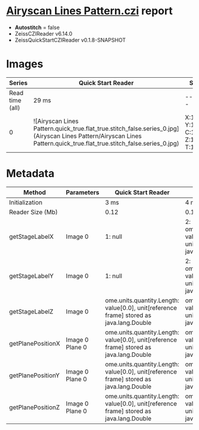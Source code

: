 # [Airyscan Lines Pattern.czi](https://zenodo.org/record/6848342/files/Airyscan%20Lines%20Pattern.czi) report
 - **Autostitch** = false
 - ZeissCZIReader v6.14.0
 - ZeissQuickStartCZIReader v0.1.8-SNAPSHOT

# Images 

| Series            | Quick Start Reader | Size | Original Reader | Size | #Diffs |
|-------------------|--------------------|------|-----------------|------|--------|
| Read time (all)   |29 ms|------|36 ms|------|--------|
|0|![Airyscan Lines Pattern.quick_true.flat_true.stitch_false.series_0.jpg](Airyscan Lines Pattern/Airyscan Lines Pattern.quick_true.flat_true.stitch_false.series_0.jpg)|X:1000<br>Y:1000<br>C:1<br>Z:1<br>T:1|![Airyscan Lines Pattern.quick_false.flat_true.stitch_false.series_0.jpg](Airyscan Lines Pattern/Airyscan Lines Pattern.quick_false.flat_true.stitch_false.series_0.jpg)|X:1000<br>Y:1000<br>C:1<br>Z:1<br>T:1|0|

# Metadata

|  Method            | Parameters       | Quick Start Reader | Original Reader | Delta  |
| -------------------|------------------|--------------------|-----------------|------- |
| Initialization     |                  |3 ms|4 ms|        |
| Reader Size (Mb)     |                  |0.12|0.19|        |
| getStageLabelX| Image 0 |  1: null| 2: ome.units.quantity.Length: value[-10942.2], unit[µm] stored as java.lang.Double |
| getStageLabelY| Image 0 |  1: null| 2: ome.units.quantity.Length: value[-2472.76], unit[µm] stored as java.lang.Double |
| getStageLabelZ| Image 0 | ome.units.quantity.Length: value[0.0], unit[reference frame] stored as java.lang.Double| ome.units.quantity.Length: value[-100.063], unit[µm] stored as java.lang.Double| |
| getPlanePositionX| Image 0 Plane 0 | ome.units.quantity.Length: value[0.0], unit[reference frame] stored as java.lang.Double| ome.units.quantity.Length: value[-10942.2], unit[µm] stored as java.lang.Double| |
| getPlanePositionY| Image 0 Plane 0 | ome.units.quantity.Length: value[0.0], unit[reference frame] stored as java.lang.Double| ome.units.quantity.Length: value[-2472.76], unit[µm] stored as java.lang.Double| |
| getPlanePositionZ| Image 0 Plane 0 | ome.units.quantity.Length: value[0.0], unit[reference frame] stored as java.lang.Double| ome.units.quantity.Length: value[-100.063], unit[µm] stored as java.lang.Double| |

